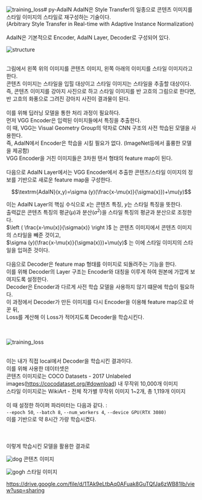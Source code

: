 ![training_loss](https://github.com/user-attachments/assets/4c517880-2aca-4e19-b981-41e7c2cdd08b)# py-AdaIN
AdaIN은 Style Transfer의 일종으로 콘텐츠 이미지를 스타일 이미지의 스타일로 재구성하는 기술이다.
<br />(Arbitrary Style Transfer in Real-time with Adaptive Instance Normalization)
<br />
<br />AdaIN은 기본적으로 Encoder, AdaIN Layer, Decoder로 구성되어 있다.

![structure](https://github.com/user-attachments/assets/bfcf1400-d075-4d32-956c-9806cfb19877)

<br />그림에서 왼쪽 위의 이미지를 콘텐츠 이미지, 왼쪽 아래의 이미지를 스타일 이미지라고 한다.
<br />콘텐츠 이미지는 스타일을 입힐 대상이고 스타일 이미지는 스타일을 추출할 대상이다.
<br />즉, 콘텐츠 이미지를 강아지 사진으로 하고 스타일 이미지를 반 고흐의 그림으로 한다면,
<br />반 고흐의 화풍으로 그려진 강아지 사진이 결과물이 된다.
<br />
<br />이를 위해 딥러닝 모델을 통한 처리 과정이 필요하다.
<br />먼저 VGG Encoder은 입력된 이미지들에서 특징을 추출한다.
<br />이 때, VGG는 Visual Geometry Group의 약자로 CNN 구조의 사전 학습된 모델을 사용한다.
<br />즉, AdaIN에서 Encoder은 학습을 시킬 필요가 없다. (ImageNet등에서 훌륭한 모델을 제공함)
<br />VGG Encoder을 거친 이미지들은 3차원 텐서 형태의 feature map이 된다.
<br />
<br />다음으로 AdaIN Layer에서는 VGG Encoder에서 추출한 콘텐츠/스타일 이미지의 정보를 기반으로 새로운 feature map을 구성한다.

$$\textrm{AdaIN}(x,y)=\sigma (y)(\frac{x-\mu(x)}{\sigma(x)})+\mu(y)$$

이는 AdaIN Layer의 핵심 수식으로 $x$는 콘텐츠 특징, $y$는 스타일 특징을 뜻한다.
<br />출력값은 콘텐츠 특징의 평균($\mu$)과 분산($\sigma ^2$)을 스타일 특징의 평균과 분산으로 조정한다.
<br />$\left ( \frac{x-\mu(x)}{\sigma(x)} \right )$ 는 콘텐츠 이미지에서 콘텐츠 이미지의 스타일을 빼준 것이고,
<br />$\sigma (y)(\frac{x-\mu(x)}{\sigma(x)})+\mu(y)$ 는 이에 스타일 이미지의 스타일을 입혀준 것이다.
<br />
<br />다음으로 Decoder은 feature map 형태를 이미지로 되돌려주는 기능을 한다.
<br />이를 위해 Decoder의 Layer 구조는 Encoder와 대칭을 이루게 하여 원본에 가깝게 보여지도록 설정한다.
<br />Decoder은 Encoder과 다르게 사전 학습 모델을 사용하지 않기 떄문에 학습이 필요하다.
<br />이 과정에서 Decoder가 만든 이미지를 다시 Encoder을 이용해 feature map으로 바꾼 뒤,
<br />Loss를 계산해 이 Loss가 적어지도록 Decoder을 학습시킨다.
<br />
<br />
<br />

![training_loss](https://github.com/user-attachments/assets/f314c78c-47aa-4d4a-a396-04b95e4c83fa)

<br />이는 내가 직접 local에서 Decoder을 학습시킨 결과이다.
<br />이를 위해 사용한 데이터셋은
<br />콘텐츠 이미지로는 COCO Datasets - 2017 Unlabeled images(https://cocodataset.org/#download) 내 무작위 10,000개 이미지
<br />스타일 이미지로는 WikiArt - 전체 작가별 무작위 이미지 1~2개, 총 1,119개 이미지
<br />
<br />이 때 설정한 하이퍼 파라미터는 다음과 같다. :
<br />`--epoch 50`, `--batch 8`, `--num_workers 4`, `--device GPU(RTX 3080)`
<br />이를 기반으로 약 8시간 가량 학습시켰다.
<br />
<br />
<br />
<br />이렇게 학습시킨 모델을 활용한 결과로

![dog](https://github.com/user-attachments/assets/ab1df342-d78e-47d8-b15b-4926f84dd29c)
콘텐츠 이미지


![gogh](https://github.com/user-attachments/assets/290b1fa6-39b8-4da7-91e1-f593ced96d59)
스타일 이미지


https://drive.google.com/file/d/1TAk9eLtbAq0AFuak8GuTQfJa6zWB81Ib/view?usp=sharing
